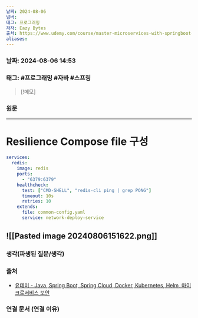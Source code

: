 ```yaml
---
날짜: 2024-08-06
넘버: 
태그: 프로그래밍
저자: Eazy Bytes
출처: https://www.udemy.com/course/master-microservices-with-springboot-docker-kubernetes-korean/
aliases:
---
```

### 날짜:  2024-08-06 14:53

### 태그: #프로그래밍 #자바 #스프링

>[!메모]
>

### 원문
---
# Resilience Compose file 구성
```yaml
services:
  redis:
    image: redis
    ports:
      - "6379:6379"
    healthcheck:
      test: ["CMD-SHELL", "redis-cli ping | grep PONG"]
      timeout: 10s
      retries: 10
    extends:
      file: common-config.yaml
      service: network-deploy-service
```

![[Pasted image 20240806151622.png]]
---
### 생각(파생된 질문/생각)

### 출처
- [유데미 - Java, Spring Boot, Spring Cloud, Docker, Kubernetes, Helm, 마이크로서비스 보안](https://www.udemy.com/course/master-microservices-with-springboot-docker-kubernetes-korean/)

### 연결 문서 (연결 이유)
